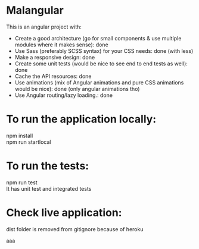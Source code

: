 # Malangular

This is an angular project with:  

* Create a good architecture (go for small components & use multiple modules where it
makes sense): done  
* Use Sass (preferably SCSS syntax) for your CSS needs: done (with less)  
* Make a responsive design: done  
* Create some unit tests (would be nice to see end to end tests as well): done  
* Cache the API resources: done  
* Use animations (mix of Angular animations and pure CSS animations would be nice): done (only angular animations tho)  
* Use Angular routing/lazy loading.: done  

# To run the application locally: 
npm install  
npm run startlocal

# To run the tests: 
npm run test  
It has unit test and integrated tests  

# Check live application:
dist folder is removed from gitignore because of heroku

aaa
